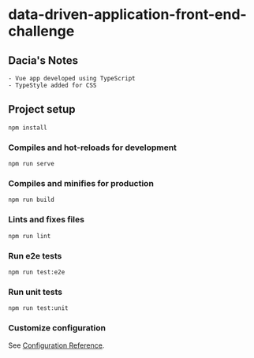 # data-driven-application-front-end-challenge

## Dacia's Notes
```
- Vue app developed using TypeScript
- TypeStyle added for CSS

```
## Project setup
```
npm install
```

### Compiles and hot-reloads for development
```
npm run serve
```

### Compiles and minifies for production
```
npm run build
```

### Lints and fixes files
```
npm run lint
```

### Run e2e tests
```
npm run test:e2e
```

### Run unit tests
```
npm run test:unit
```

### Customize configuration
See [Configuration Reference](https://cli.vuejs.org/config/).
